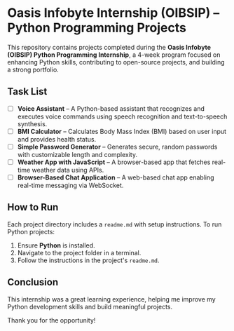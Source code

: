 # Oasis Infobyte Internship (OIBSIP) – Python Programming Projects

This repository contains projects completed during the **Oasis Infobyte (OIBSIP) Python Programming Internship**, a 4-week program focused on enhancing Python skills, contributing to open-source projects, and building a strong portfolio.

## Task List

- [ ] **Voice Assistant** – A Python-based assistant that recognizes and executes voice commands using speech recognition and text-to-speech synthesis.
- [ ] **BMI Calculator** – Calculates Body Mass Index (BMI) based on user input and provides health status.
- [ ] **Simple Password Generator** – Generates secure, random passwords with customizable length and complexity.
- [ ] **Weather App with JavaScript** – A browser-based app that fetches real-time weather data using APIs.
- [ ] **Browser-Based Chat Application** – A web-based chat app enabling real-time messaging via WebSocket.

## How to Run

Each project directory includes a `readme.md` with setup instructions. To run Python projects:

1. Ensure **Python** is installed.
2. Navigate to the project folder in a terminal.
3. Follow the instructions in the project's `readme.md`.

## Conclusion

This internship was a great learning experience, helping me improve my Python development skills and build meaningful projects.

Thank you for the opportunity!
